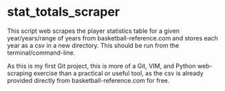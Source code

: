# stat_totals_scraper
This script web scrapes the player statistics table for a given year/years/range of years from basketball-reference.com and stores each year as a csv in a new directory. This should be run from the terminal/command-line.

As this is my first Git project, this is more of a Git, VIM, and Python web-scraping exercise than a practical or useful tool, as the csv is already provided directly from basketball-reference.com for free.
